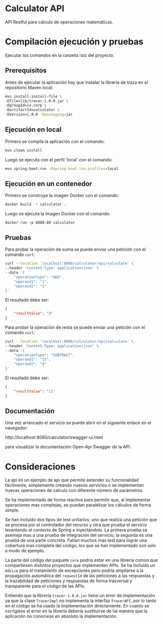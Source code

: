 # Calculator API

API Restful para cálculo de operaciones matemáticas.

# Compilación ejecución y pruebas

Ejecutar los comandos en la carpeta raíz del proyecto.

## Prerequisitos

Antes de ejecutar la aplicación hay que instalar la librería de traza en el repositorio Maven local.

````bash
mvn install:install-file \
-Dfile=lib/tracer-1.0.0.jar \
-DgroupId=io.corp \
-DartifactId=calculator \
-Dversion=1.0.0 -Dpackaging=jar
````



## Ejecución en local

Primero se compila la aplicación con el comando:

````bash
mvn clean install
````

Luego se ejecuta con el perfil 'local' con el comando:

`````bash
mvn spring-boot:run -Dspring-boot.run.profiles=local
`````

## Ejecución en un contenedor

Primero se construye la imagen Docker con el comando:

````bash
docker build -t calculator .
````

Luego se ejecuta la imagen Docker con el comando:

````
docker run -p 8080:80 calculator
````

## Pruebas

Para probar la operación de suma se puede enviar una petición con el comando `curl`:

````bash
curl --location 'localhost:8080/calculator/api/calculate' \
--header 'Content-Type: application/json' \
--data '{
    "operationType": "ADD",
    "operand1": "1",
    "operand2": "2"
}'
````

El resultado debe ser:

````json
{
    "resultValue": "3"
}
````



Para probar la operación de resta se puede enviar una petición con el comando `curl`:

````bash
curl --location 'localhost:8080/calculator/api/calculate' \
--header 'Content-Type: application/json' \
--data '{
    "operationType": "SUBTRACT",
    "operand1": "15",
    "operand2": "4"
}'
````

El resultado debe ser:

````json
{
    "resultValue": "11"
}
````



## Documentación

Una vez arrancado el servicio se puede abrir en el siguiente enlace en el navegador:

http://localhost:8080/calculator/swagger-ui.html

para visualizar la documentación Open-Api Swagger de la API.

# Consideraciones

La api es un ejemplo de api que permite extender su funcionalidad fácilmente, simplemente creando nuevos servicios o se implementan nuevas operaciones de calculo con diferente número de parámetros.

Se ha implementado de forma reactiva para permitir que, al implementar operaciones mas complejas, se puedan paralelizar los cálculos de forma simple.

Se han incluido dos tipos de test unitarios: uno que realiza una petición que se procesa por el controlador del recurso y otra que prueba el servicio levantando el contexto de Spring e inyectándolo. La primera prueba se asemeja mas a una prueba de integración del servicio, la segunda es una prueba de una parte concreta. Faltan muchos mas test para lograr una cobertura mas completa del código, los que se han implementado son solo a modo de ejemplo.

La parte del código del paquete `core` podría estar en una librería común que compartiesen distintos proyectos que implementen APIs. Se ha incluido un `Advice` para el tratamiento de excepciones pero podría ampliarse a la propagación automática del `requestId` de las peticiones a las respuestas y la trazabilidad de peticiones y respuestas de forma trasversal y transparente para el código de las APIs.

Entiendo que la librería `tracer-1.0.0.jar` tiene un error de implementación ya que la clase `TracerImpl` no implementa la interfaz `TracerAPI`, por lo tanto en el código se ha usado la implementación directamente. En cuanto se corrigiese el error en la librería debería sustituirse de tal manera que la aplicación no conociese en absoluto la implementación.

